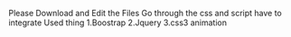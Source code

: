 Please Download and Edit the Files Go through the css and script have to integrate
Used thing 
1.Boostrap
2.Jquery
3.css3 animation

